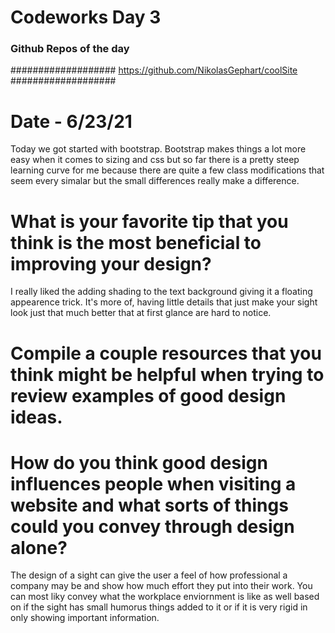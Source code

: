 # Codeworks Day 3

### Github Repos of the day

###################
https://github.com/NikolasGephart/coolSite
###################

# Date - 6/23/21

Today we got started with bootstrap. Bootstrap makes things a lot more easy when it comes to sizing and css but so far there is a pretty steep learning curve for me because there are quite a few class modifications that seem every simalar but the small differences really make a difference.

# What is your favorite tip that you think is the most beneficial to improving your design?

I really liked the adding shading to the text background giving it a floating appearence trick. It's more of, having little details that just make your sight look just that much better that at first glance are hard to notice. 



# Compile a couple resources that you think might be helpful when trying to review examples of good design ideas.




# How do you think good design influences people when visiting a website and what sorts of things could you convey through design alone?



The design of a sight can give the user a feel of how professional a company may be and show how much effort they put into their work. You can most liky convey what the workplace enviornment is like as well based on if the sight has small humorus things added to it or if it is very rigid in only showing important information.